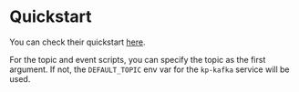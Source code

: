 # Quickstart

You can check their quickstart [here](https://kafka.apache.org/quickstart).

For the topic and event scripts, you can specify the topic as the first argument. If not, the `DEFAULT_TOPIC` env var for the `kp-kafka` service will be used.
